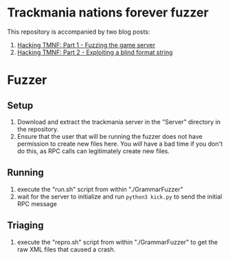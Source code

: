 # Trackmania nations forever fuzzer

This repository is accompanied by two blog posts:
1. [Hacking TMNF: Part 1 - Fuzzing the game server](https://blog.bricked.tech/posts/tmnf/part1/)
2. [Hacking TMNF: Part 2 - Exploiting a blind format string ](https://blog.bricked.tech/posts/tmnf/part2/)

# Fuzzer
## Setup
1. Download and extract the trackmania server in the "Server" directory in the repository.
1. Ensure that the user that will be running the fuzzer does not have permission to create new files here. You _will_ have a bad time if you don't do this, as RPC calls can legitimately create new files.

## Running
1. execute the "run.sh" script from within "./GrammarFuzzer"
1. wait for the server to initialize and run `python3 kick.py` to send the initial RPC message

## Triaging
1. execute the "repro.sh" script from within "./GrammarFuzzer" to get the raw XML files that caused a crash.